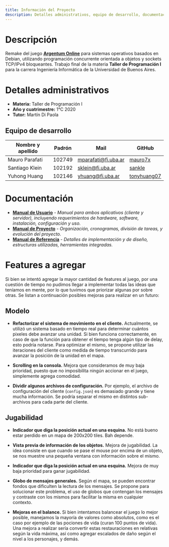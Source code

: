 ```yaml
---
title: Información del Proyecto
description: Detalles administrativos, equipo de desarrollo, documentación, extensiones
---
```


<!-- ##################################################################### -->

# Descripción

Remake del juego [**Argentum Online**](https://github.com/ao-libre) para sistemas operativos basados en Debian, utilizando programación concurrente orientada a objetos y sockets TCP/IPv4 bloqueantes. Trabajo final de la materia **Taller de Programación I** para la carrera Ingeniería Informática de la Universidad de Buenos Aires.

<!-- ##################################################################### -->

# Detalles administrativos
* **Materia:** Taller de Programación I
* **Año y cuatrimestre:** 1°C 2020
* **Tutor:** Martín Di Paola

## Equipo de desarrollo

| Nombre y apellido | Padrón | Mail | GitHub |
|-------------------|--------|------|--------|
| Mauro Parafati | 102749 | mparafati@fi.uba.ar | [mauro7x](https://github.com/mauro7x) |
| Santiago Klein | 102192 | sklein@fi.uba.ar | [sankle](https://github.com/sankle) |
| Yuhong Huang | 102146 | yhuang@fi.uba.ar | [tonyhuang07](https://github.com/tonyhuang07) |

<!-- ##################################################################### -->

# Documentación
* [**Manual de Usuario**](Manual_de_Usuario.pdf) - *Manual para ambos aplicativos (cliente y servidor), incluyendo requerimientos de hardware, software, instalación, configuración y uso.*
* [**Manual de Proyecto**](Manual_de_Proyecto.pdf) - *Organización, cronogramas, división de tareas, y evolución del proyecto.*
* [**Manual de Referencia**]() - *Detalles de implementación y de diseño, estructuras utilizadas, herramientas integradas.*

<!-- ##################################################################### -->

# Features a agregar

Si bien se intentó agregar la mayor cantidad de features al juego, por una cuestión de tiempo no pudimos llegar a implementar todas las ideas que teníamos en mente, por lo que tuvimos que priorizar algunas por sobre otras. Se listan a continuación posibles mejoras para realizar en un futuro:

## Modelo
* **Refactorizar el sistema de movimiento en el cliente.** Actualmente, se utilizó un sistema basado en tiempo real para determinar cuántos pixeles debe avanzar una unidad. Si bien funciona correctamente, en caso de que la función para obtener el tiempo tenga algún tipo de delay, esto podría notarse. Para optimizar el mismo, se propone utilizar las iteraciones del cliente como medida de tiempo transcurrido para avanzar la posición de la unidad en el mapa.

* **Scrolling en la consola.** Mejora que consideramos de muy baja prioridad, puesto que no imposibilita ningún accionar en el juego, simplemente agrega comodidad.

* **Dividir algunos archivos de configuración.** Por ejemplo, el archivo de configuración del cliente (`config.json`) es demasiado grande y tiene mucha información. Se podría separar el mismo en distintos sub-archivos para cada parte del cliente.

## Jugabilidad
* **Indicador que diga la posición actual en una esquina.** No está bueno estar perdido en un mapa de 200x200 tiles. Bah depende.

* **Vista previa de información de los objetos.** Mejora de jugabilidad. La idea consiste en que cuando se pase el mouse por encima de un objeto, se nos muestre una pequeña ventana con información sobre el mismo.

* **Indicador que diga la posición actual en una esquina.** Mejora de muy baja prioridad para ganar jugabilidad.
    
* **Globo de mensajes generales.** Según el mapa, se pueden encontrar fondos que dificulten la lectura de los mensajes. Se propone para solucionar este problema, el uso de globos que contengan los mensajes y contraste con los mismos para facilitar la misma en cualquier contexto.

* **Mejoras en el balance.** Si bien intentamos balancear el juego lo mejor posible, manejamos la mayoría de valores como absolutos, como es el caso por ejemplo de las pociones de vida (curan 100 puntos de vida). Una mejora a realizar sería convertir estas restauraciones en relativas según la vida máxima, así como agregar escalados de daño según el nivel a los personajes, y demás.

<!-- ##################################################################### -->
